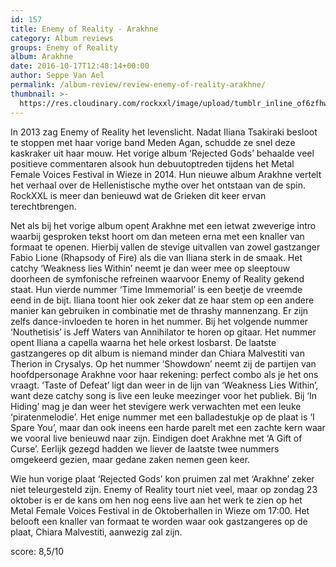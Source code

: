 ```yaml
---
id: 157
title: Enemy of Reality - Arakhne
category: Album reviews
groups: Enemy of Reality
album: Arakhne
date: 2016-10-17T12:48:14+00:00
author: Seppe Van Ael
permalink: /album-review/review-enemy-of-reality-arakhne/
thumbnail: >-
  https://res.cloudinary.com/rockxxl/image/upload/tumblr_inline_of6zfhwett1uncqs0_1280.jpg
---
```

In 2013 zag Enemy of Reality het levenslicht. Nadat Iliana Tsakiraki besloot te stoppen met haar vorige band Meden Agan, schudde ze snel deze kaskraker uit haar mouw. Het vorige album ‘Rejected Gods’ behaalde veel positieve commentaren alsook hun debuutoptreden tijdens het Metal Female Voices Festival in Wieze in 2014. Hun nieuwe album Arakhne vertelt het verhaal over de Hellenistische mythe over het ontstaan van de spin. RockXXL is meer dan benieuwd wat de Grieken dit keer ervan terechtbrengen.

Net als bij het vorige album opent Arakhne met een ietwat zweverige intro waarbij gesproken tekst hoort om dan meteen erna met een knaller van formaat te openen. Hierbij vallen de stevige uitvallen van zowel gastzanger Fabio Lione (Rhapsody of Fire) als die van Iliana sterk in de smaak. Het catchy ‘Weakness lies Within’ neemt je dan weer mee op sleeptouw doorheen de symfonische refreinen waarvoor Enemy of Reality gekend staat. Hun vierde nummer ‘Time Immemorial’ is een beetje de vreemde eend in de bijt. Iliana toont hier ook zeker dat ze haar stem op een andere manier kan gebruiken in combinatie met de thrashy mannenzang. Er zijn zelfs dance-invloeden te horen in het nummer. Bij het volgende nummer ‘Nouthetisis’ is Jeff Waters van Annihilator te horen op gitaar. Het nummer opent Iliana a capella waarna het hele orkest losbarst. De laatste gastzangeres op dit album is niemand minder dan Chiara Malvestiti van Therion in Crysalys. Op het nummer ‘Showdown’ neemt zij de partijen van hoofdpersonage Arakhne voor haar rekening: perfect combo als je het ons vraagt. ‘Taste of Defeat’ ligt dan weer in de lijn van ‘Weakness Lies Within’, want deze catchy song is live een leuke meezinger voor het publiek. Bij ‘In Hiding’ mag je dan weer het stevigere werk verwachten met een leuke ‘piratenmelodie’. Het enige nummer met een balladestukje op de plaat is ‘I Spare You’, maar dan ook ineens een harde parelt met een zachte kern waar we vooral live benieuwd naar zijn. Eindigen doet Arakhne met ‘A Gift of Curse’. Eerlijk gezegd hadden we liever de laatste twee nummers omgekeerd gezien, maar gedane zaken nemen geen keer.

Wie hun vorige plaat ‘Rejected Gods’ kon pruimen zal met ‘Arakhne’ zeker niet teleurgesteld zijn. Enemy of Reality tourt niet veel, maar op zondag 23 oktober is er de kans om hen nog eens live aan het werk te zien op het Metal Female Voices Festival in de Oktoberhallen in Wieze om 17:00. Het belooft een knaller van formaat te worden waar ook gastzangeres op de plaat, Chiara Malvestiti, aanwezig zal zijn.

score: 8,5/10